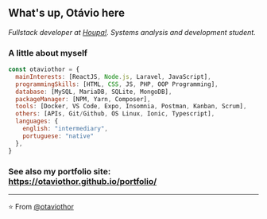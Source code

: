 ## What's up, Otávio here

_Fullstack developer at [Houpa!](http://www.houpa.app)._
_Systems analysis and development student._

### A little about myself  

```javascript
const otaviothor = {
  mainInterests: [ReactJS, Node.js, Laravel, JavaScript],
  programmingSkills: [HTML, CSS, JS, PHP, OOP Programming],
  database: [MySQL, MariaDB, SQLite, MongoDB],
  packageManager: [NPM, Yarn, Composer],
  tools: [Docker, VS Code, Expo, Insomnia, Postman, Kanban, Scrum],
  others: [APIs, Git/Github, OS Linux, Ionic, Typescript],
  languages: {
    english: "intermediary",
    portuguese: "native"
  },
}
```

### See also my portfolio site: https://otaviothor.github.io/portfolio/
---

⭐️ From [@otaviothor](https://github.com/otaviothor)
